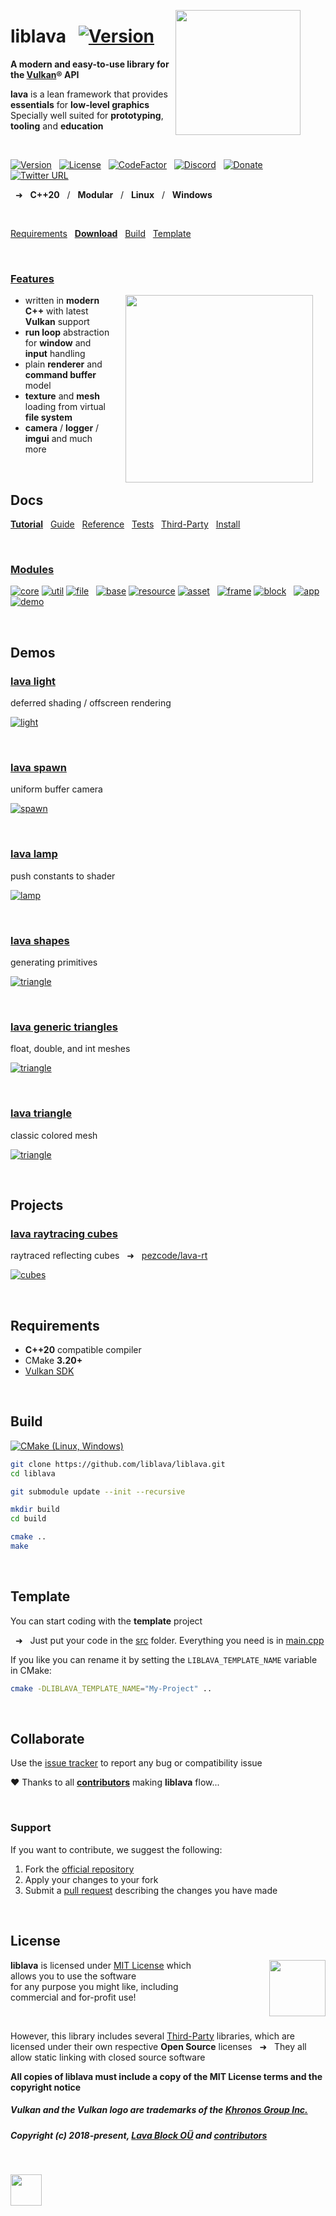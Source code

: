 <a href="https://git.io/liblava"><img align="right" src="https://github.com/liblava.png" width="200" style="margin:0px 40px 0px 0px"></a>

# liblava &nbsp; [![Version](https://img.shields.io/badge/2021-alpha-blue)](#demos)

**A modern and easy-to-use library for the <a href="https://www.khronos.org/vulkan/" target="_blank">Vulkan</a>® API**

**lava** is a lean framework that provides **essentials** for **low-level graphics** <br />Specially well suited for **prototyping**, **tooling** and **education**

<br />

[![Version](https://img.shields.io/badge/Version-0.6.3-blue)](https://git.io/liblava) &nbsp; [![License](https://img.shields.io/github/license/liblava/liblava)](LICENSE) &nbsp; [![CodeFactor](https://www.codefactor.io/repository/github/liblava/liblava/badge)](https://www.codefactor.io/repository/github/liblava/liblava) &nbsp; [![Discord](https://img.shields.io/discord/439508141722435595)](https://discord.lava-block.com) &nbsp; [![Donate](https://img.shields.io/badge/donate-PayPal-lightgrey.svg)](https://paypal.me/liblava) &nbsp; [![Twitter URL](https://img.shields.io/twitter/url/http/shields.io.svg?style=social&label=Follow)](https://twitter.com/liblava)

&nbsp; ➜ &nbsp; **C++20** &nbsp; / &nbsp; **Modular** &nbsp; / &nbsp; **Linux** &nbsp; / &nbsp; **Windows**

<br />

[Requirements](#requirements) &nbsp; **[Download](https://github.com/liblava/liblava/releases)** &nbsp; [Build](#build) &nbsp; [Template](#template) 

<br />

### [Features](doc/Features.md)

<a href="https://www.khronos.org/vulkan/" target="_blank"><img align="right" hspace="20" src="res/Vulkan_170px_Dec16.png" width="300"></a>

* written in **modern C++** with latest **Vulkan** support
* **run loop** abstraction for **window** and **input** handling
* plain **renderer** and **command buffer** model
* **texture** and **mesh** loading from virtual **file system**
* **camera** / **logger** / **imgui** and much more

<br />

## Docs

 **[Tutorial](doc/Tutorial.md)** &nbsp; [Guide](doc/Guide.md) &nbsp; [Reference](doc/Reference.md) &nbsp; [Tests](doc/Tests.md) &nbsp; [Third-Party](doc/Third-Party.md) &nbsp; [Install](doc/Install.md)

<br />

### [Modules](doc/Modules.md)

[![core](https://img.shields.io/badge/lava-core-blue.svg)](liblava/core) [![util](https://img.shields.io/badge/lava-util-blue.svg)](liblava/util) [![file](https://img.shields.io/badge/lava-file-blue.svg)](liblava/file) &nbsp; [![base](https://img.shields.io/badge/lava-base-yellowgreen.svg)](liblava/base) [![resource](https://img.shields.io/badge/lava-resource-yellowgreen.svg)](liblava/resource) [![asset](https://img.shields.io/badge/lava-asset-yellowgreen.svg)](liblava/asset) &nbsp; [![frame](https://img.shields.io/badge/lava-frame-red.svg)](liblava/frame) [![block](https://img.shields.io/badge/lava-block-red.svg)](liblava/block) &nbsp; [![app](https://img.shields.io/badge/lava-app-brightgreen.svg)](liblava/app) [![demo](https://img.shields.io/badge/lava-demo-brightgreen.svg)](liblava-demo)

<br />

## Demos

### [lava light](liblava-demo/light.cpp)
deferred shading / offscreen rendering

<a href="liblava-demo/light.cpp">![light](res/light/screenshot.png)</a>

<br />

### [lava spawn](liblava-demo/spawn.cpp)
uniform buffer camera

<a href="liblava-demo/spawn.cpp">![spawn](res/spawn/screenshot.png)</a>

<br />

### [lava lamp](liblava-demo/lamp.cpp)
push constants to shader

<a href="liblava-demo/lamp.cpp">![lamp](res/lamp/screenshot.png)</a>

<br />

### [lava shapes](liblava-demo/shapes.cpp)
generating primitives

<a href="liblava-demo/shapes.cpp">![triangle](res/shapes/screenshot.png)</a>

<br />

### [lava generic triangles](liblava-demo/generic_triangle.cpp)
float, double, and int meshes

<a href="liblava-demo/generic_triangle.cpp">![triangle](res/generic_triangle/screenshot.png)</a>

<br />

### [lava triangle](liblava-demo/triangle.cpp)
classic colored mesh

<a href="liblava-demo/triangle.cpp">![triangle](res/triangle/screenshot.png)</a>

<br />

## Projects

### [lava raytracing cubes](https://github.com/pezcode/lava-rt/blob/main/demo/cubes.cpp)
raytraced reflecting cubes &nbsp; ➜ &nbsp; [pezcode/lava-rt](https://github.com/pezcode/lava-rt)

<a href="https://github.com/pezcode/lava-rt/blob/main/demo/cubes.cpp">![cubes](https://raw.githubusercontent.com/pezcode/lava-rt/main/demo/res/cubes/screenshot.png)</a>

<br />

## Requirements

* **C++20** compatible compiler
* CMake **3.20+**
* [Vulkan SDK](https://vulkan.lunarg.com)

<br />

## Build

[![CMake (Linux, Windows)](https://github.com/liblava/liblava/actions/workflows/cmake.yml/badge.svg)](https://github.com/liblava/liblava/actions/workflows/cmake.yml)

```bash
git clone https://github.com/liblava/liblava.git
cd liblava

git submodule update --init --recursive

mkdir build
cd build

cmake ..
make
```

<br />

## Template

You can start coding with the **template** project

&nbsp; ➜ &nbsp; Just put your code in the [src](src) folder. Everything you need is in [main.cpp](src/main.cpp)

If you like you can rename it by setting the `LIBLAVA_TEMPLATE_NAME` variable in CMake:

```bash
cmake -DLIBLAVA_TEMPLATE_NAME="My-Project" ..
```

<br />

## Collaborate

Use the [issue tracker](https://github.com/liblava/liblava/issues) to report any bug or compatibility issue

:heart: Thanks to all **[contributors](https://github.com/liblava/liblava/graphs/contributors)** making **liblava** flow...

<br />

### Support

If you want to contribute, we suggest the following:

1. Fork the [official repository](https://github.com/liblava/liblava/fork)
2. Apply your changes to your fork
3. Submit a [pull request](https://github.com/liblava/liblava/pulls) describing the changes you have made

<br />

## License

<a href="https://opensource.org" target="_blank"><img align="right" width="90" src="http://opensource.org/trademarks/opensource/OSI-Approved-License-100x137.png" style="margin:0px 0px 0px 80px"></a>

**liblava** is licensed under [MIT License](LICENSE.md) which allows you to use the software <br />for any purpose you might like, including commercial and for-profit use!

<br />

However, this library includes several [Third-Party](doc/Third-Party.md) libraries, which are licensed under their own respective **Open Source** licenses &nbsp; ➜ &nbsp; They all allow static linking with closed source software

**All copies of liblava must include a copy of the MIT License terms and the copyright notice**

##### Vulkan and the Vulkan logo are trademarks of the <a href="http://www.khronos.org" target="_blank">Khronos Group Inc.</a>
##### Copyright (c) 2018-present, <a href="https://lava-block.com">Lava Block OÜ</a> and [contributors](https://github.com/liblava/liblava/graphs/contributors)

<br />

<a href="https://git.io/liblava"><img src="https://github.com/liblava.png" width="50"></a>
